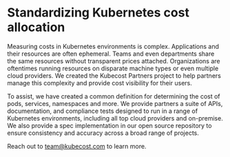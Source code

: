 Standardizing Kubernetes cost allocation
========================================

Measuring costs in Kubernetes environments is complex. Applications and their resources are often ephemeral.
Teams and even departments share the same resources without transparent prices attached.
Organizations are oftentimes running resources on disparate machine types or even multiple cloud providers.
We created the Kubecost Partners project to help partners manage this complexity and provide cost visibility for their users.

To assist, we have created a common definition for determining the cost of pods, services, namespaces and more.
We provide partners a suite of APIs, documentation, and compliance tests designed to run in a range of Kubernetes environments, including all top cloud providers and on-premise.
We also provide a spec implementation in our open source repository to ensure consistency and accuracy across a broad range of projects.

Reach out to <team@kubecost.com> to learn more.
